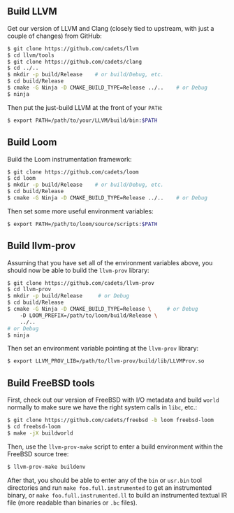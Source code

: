 ## Build LLVM

Get our version of LLVM and Clang (closely tied to upstream, with just a couple
of changes) from GitHub:

```sh
$ git clone https://github.com/cadets/llvm
$ cd llvm/tools
$ git clone https://github.com/cadets/clang
$ cd ../..
$ mkdir -p build/Release    # or build/Debug, etc.
$ cd build/Release
$ cmake -G Ninja -D CMAKE_BUILD_TYPE=Release ../..    # or Debug
$ ninja
```

Then put the just-build LLVM at the front of your `PATH`:

```sh
$ export PATH=/path/to/your/LLVM/build/bin:$PATH
```


## Build Loom

Build the Loom instrumentation framework:

```sh
$ git clone https://github.com/cadets/loom
$ cd loom
$ mkdir -p build/Release    # or build/Debug, etc.
$ cd build/Release
$ cmake -G Ninja -D CMAKE_BUILD_TYPE=Release ../..    # or Debug
```

Then set some more useful environment variables:

```sh
$ export PATH=/path/to/loom/source/scripts:$PATH
```


## Build llvm-prov

Assuming that you have set all of the environment variables above,
you should now be able to build the `llvm-prov` library:

```sh
$ git clone https://github.com/cadets/llvm-prov
$ cd llvm-prov
$ mkdir -p build/Release     # or Debug
$ cd build/Release
$ cmake -G Ninja -D CMAKE_BUILD_TYPE=Release \     # or Debug
    -D LOOM_PREFIX=/path/to/loom/build/Release \
    ../..
# or Debug
$ ninja
```

Then set an environment variable pointing at the `llvm-prov` library:

```sh
$ export LLVM_PROV_LIB=/path/to/llvm-prov/build/lib/LLVMProv.so
```


## Build FreeBSD tools

First, check out our version of FreeBSD with I/O metadata and build `world`
normally to make sure we have the right system calls in `libc`, etc.:

```sh
$ git clone https://github.com/cadets/freebsd -b loom freebsd-loom
$ cd freebsd-loom
$ make -jX buildworld
```

Then, use the `llvm-prov-make` script to enter a build environment
within the FreeBSD source tree:

```sh
$ llvm-prov-make buildenv
```

After that, you should be able to enter any of the `bin` or `usr.bin`
tool directories and run `make foo.full.instrumented` to get an instrumented
binary, or `make foo.full.instrumented.ll` to build an instrumented textual IR
file (more readable than binaries or `.bc` files).
